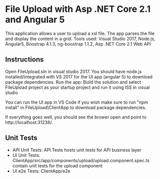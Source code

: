 # File Upload with Asp .NET Core 2.1 and Angular 5
This application allows a user to upload a xsl file. The app parses the file and display the content in a grid.
Tools used: Visual Studio 2017, Node.js, Angular5, Boostrap 4.1.3, ng-boostrap 1.1.2, Asp .NET Core 2.1 Web API
## Instructions
Open FileUpload.sln in visual studio 2017. You should have node.js installed/integrated with VS 2017 for the UI app (angular 5) to download package dependencies. 
Run the app: Build the solution and select FileUpload project as your startup project and run it using ISS in visual studio

You can run the UI app in VS Code if you wish make sure to run "npm install" in FileUpload\ClientApp to download package dependencies.

If everything goes well, you should see the brower open and point to http://localhost:31238/.

## Unit Tests
- API Unit Tests: API.Tests hosts unit tests for API business layer
- UI Unit Tests: ClientApp/src/app/components/upload/upload.component.spec.ts contain unit tests for the upload component
- UI e2e Tests: ClientApp/e2e
